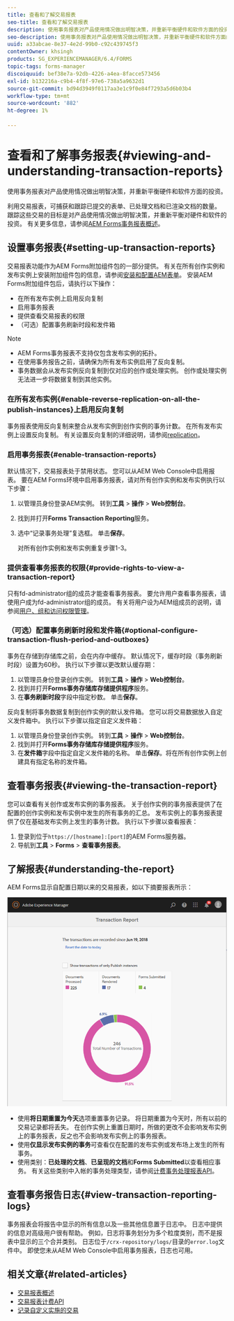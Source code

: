 ```yaml
---
title: 查看和了解交易报表
seo-title: 查看和了解交易报表
description: 使用事务报表对产品使用情况做出明智决策，并重新平衡硬件和软件方面的投资。
seo-description: 使用事务报表对产品使用情况做出明智决策，并重新平衡硬件和软件方面的投资。
uuid: a33abcae-8e37-4e2d-99b0-c92c439745f3
contentOwner: khsingh
products: SG_EXPERIENCEMANAGER/6.4/FORMS
topic-tags: forms-manager
discoiquuid: bef38e7a-92db-4226-a4ea-8facce573456
exl-id: b132216a-c9b4-4f8f-97e6-738a5a9632d1
source-git-commit: bd94d3949f0117aa3e1c9f0e84f7293a5d6b03b4
workflow-type: tm+mt
source-wordcount: '882'
ht-degree: 1%

---
```


# 查看和了解事务报表{#viewing-and-understanding-transaction-reports}

使用事务报表对产品使用情况做出明智决策，并重新平衡硬件和软件方面的投资。

利用交易报表，可捕获和跟踪已提交的表单、已处理文档和已渲染文档的数量。 跟踪这些交易的目标是对产品使用情况做出明智决策，并重新平衡对硬件和软件的投资。 有关更多信息，请参阅[AEM Forms事务报表概述](/help/forms/using/transaction-reports-overview.md)。

## 设置事务报表{#setting-up-transaction-reports}

交易报表功能作为AEM Forms附加组件包的一部分提供。 有关在所有创作实例和发布实例上安装附加组件包的信息，请参阅[安装和配置AEM表单](https://helpx.adobe.com/experience-manager/6-4/forms/using/installing-configuring-aem-forms-osgi.html)。 安装AEM Forms附加组件包后，请执行以下操作：

* 在所有发布实例上启用反向复制
* 启用事务报表
* 提供查看交易报表的权限
* （可选）配置事务刷新时段和发件箱

>[!NOTE]
>
>* AEM Forms事务报表不支持仅包含发布实例的拓扑。
>* 在使用事务报告之前，请确保为所有发布实例启用了反向复制。
>* 事务数据会从发布实例反向复制到仅对应的创作或处理实例。 创作或处理实例无法进一步将数据复制到其他实例。

>



### 在所有发布实例{#enable-reverse-replication-on-all-the-publish-instances}上启用反向复制

事务报表使用反向复制来整合从发布实例到创作实例的事务计数。 在所有发布实例上设置反向复制。 有关设置反向复制的详细说明，请参阅[replication](/help/sites-deploying/replication.md)。

### 启用事务报表{#enable-transaction-reports}

默认情况下，交易报表处于禁用状态。 您可以从AEM Web Console中启用报表。 要在AEM Forms环境中启用事务报表，请对所有创作实例和发布实例执行以下步骤：

1. 以管理员身份登录AEM实例。 转到&#x200B;**工具** > **操作** > **Web控制台**。
1. 找到并打开&#x200B;**Forms Transaction Reporting**&#x200B;服务。
1. 选中“记录事务处理”复选框。 单击&#x200B;**保存**。

   对所有创作实例和发布实例重复步骤1-3。

### 提供查看事务报表的权限{#provide-rights-to-view-a-transaction-report}

只有fd-administrator组的成员才能查看事务报表。 要允许用户查看事务报表，请使用户成为fd-administrator组的成员。 有关将用户设为AEM组成员的说明，请参阅[用户、组和访问权限管理](/help/sites-administering/user-group-ac-admin.md)。

### （可选）配置事务刷新时段和发件箱{#optional-configure-transaction-flush-period-and-outboxes}

事务在存储到存储库之前，会在内存中缓存。 默认情况下，缓存时段（事务刷新时段）设置为60秒。 执行以下步骤以更改默认缓存期：

1. 以管理员身份登录创作实例。 转到&#x200B;**工具** > **操作** > **Web控制台**。
1. 找到并打开&#x200B;**Forms事务存储库存储提供程序**&#x200B;服务。
1. 在&#x200B;**事务刷新时段**&#x200B;字段中指定秒数。 单击&#x200B;**保存**。

反向复制将事务数据复制到创作实例的默认发件箱。 您可以将交易数据放入自定义发件箱中。 执行以下步骤以指定自定义发件箱：

1. 以管理员身份登录创作实例。 转到&#x200B;**工具** > **操作** > **Web控制台**。
1. 找到并打开&#x200B;**Forms事务存储库存储提供程序**&#x200B;服务。
1. 在&#x200B;**发件箱**&#x200B;字段中指定自定义发件箱的名称。 单击&#x200B;**保存**。将在所有创作实例上创建具有指定名称的发件箱。

## 查看事务报表{#viewing-the-transaction-report}

您可以查看有关创作或发布实例的事务报表。 关于创作实例的事务报表提供了在配置的创作实例和发布实例中发生的所有事务的汇总。 发布实例上的事务报表提供了仅在基础发布实例上发生的事务计数。 执行以下步骤以查看报表：

1. 登录到位于`https://[hostname]:[port]`的AEM Forms服务器。
1. 导航到&#x200B;**工具** > **Forms** > **查看事务报表**。

## 了解报表{#understanding-the-report}

AEM Forms显示自配置日期以来的交易报表，如以下摘要报表所示：

![sample-transaction-report-author](assets/sample-transaction-report-author.png)

* 使用&#x200B;**将日期重置为今天**&#x200B;选项重置事务记录。 将日期重置为今天时，所有以前的交易记录都将丢失。 在创作实例上重置日期时，所做的更改不会影响发布实例上的事务报表，反之也不会影响发布实例上的事务报表。
* 使用&#x200B;**仅显示发布实例的事务**&#x200B;可查看仅在配置的发布实例或发布场上发生的所有事务。
* 使用类别：**已处理的文档**、**已呈现的文档**&#x200B;和&#x200B;**Forms Submitted**&#x200B;以查看相应事务。 有关这些类别中入帐的事务处理类型，请参阅[计费事务处理报表API](/help/forms/using/transaction-reports-billable-apis.md)。

## 查看事务报告日志{#view-transaction-reporting-logs}

事务报表会将报告中显示的所有信息以及一些其他信息置于日志中。 日志中提供的信息对高级用户很有帮助。 例如，日志将事务划分为多个粒度类别，而不是报表中显示的三个合并类别。 日志位于`/crx-repository/logs/`目录的`error.log`文件中。 即使您未从AEM Web Console中启用事务报表，日志也可用。

## 相关文章{#related-articles}

* [交易报表概述](/help/forms/using/transaction-reports-overview.md)
* [交易报表计费API](/help/forms/using/transaction-reports-billable-apis.md)
* [记录自定义实施的交易](/help/forms/using/record-transaction-custom-implementation.md)
